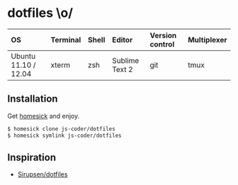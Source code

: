 # dotfiles \o/

| OS | Terminal	| Shell	| Editor |Version control | Multiplexer |
|:--|:--|:--|:--|:--|:--|
| Ubuntu 11.10 / 12.04 | xterm | zsh | Sublime Text 2 | git | tmux |

## Installation

Get [homesick](http://github.com/technicalpickles/homesick) and enjoy.

```sh
$ homesick clone js-coder/dotfiles
$ homesick symlink js-coder/dotfiles
```

## Inspiration

- [Sirupsen/dotfiles](https://github.com/Sirupsen/dotfiles)